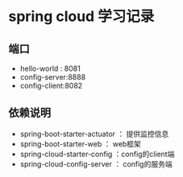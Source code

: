 # spring cloud 学习记录

## 端口

- hello-world : 8081
- config-server:8888
- config-client:8082

## 依赖说明 
- spring-boot-starter-actuator ： 提供监控信息
- spring-boot-starter-web ： web框架
- spring-cloud-starter-config ：config的client端
- spring-cloud-config-server ： config的服务端